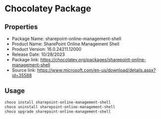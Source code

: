 ﻿# Chocolatey Package

## Properties

* Package Name: sharepoint-online-management-shell
* Product Name: SharePoint Online Management Shell
* Product Version: 16.0.24211.12000
* Release Date: 10/28/2023
* Package link: https://chocolatey.org/packages/sharepoint-online-management-shell
* Source link: https://www.microsoft.com/en-us/download/details.aspx?id=35588

## Usage

```powershell
choco install sharepoint-online-management-shell
choco uninstall sharepoint-online-management-shell
choco upgrade sharepoint-online-management-shell
```